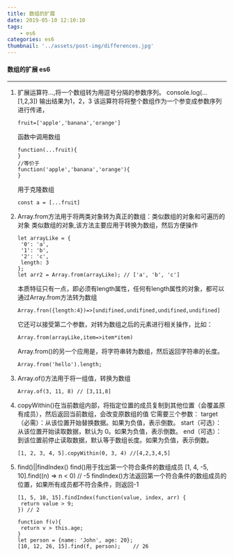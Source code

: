 ```yaml
---
title: 数组的扩展
date: 2019-05-10 12:10:10
tags:
    - es6
categories: es6
thumbnail: '../assets/post-img/differences.jpg'
---
```

#### 数组的扩展 es6
<!-- more -->
---------

1. 扩展运算符...,将一个数组转为用逗号分隔的参数序列。
   console.log(...[1,2,3])
   输出结果为1，2，3
   该运算符将将整个数组作为一个参变成参数序列进行传递，
   ```
   fruit=['apple','banana','orange']
   ```
   函数中调用数组
   ```
   function(...fruit){
   }
   //等价于
   function('apple','banana','orange'){
   }
   ```
   用于克隆数组
   ```
   const a = [...fruit]
   ```
2. Array.from方法用于将两类对象转为真正的数组：类似数组的对象和可遍历的对象
   类似数组的对象,该方法主要应用于转换为数组，然后方便操作
   ```
   let arrayLike = {
    '0': 'a',
    '1': 'b',
    '2': 'c',
    length: 3
   };
   let arr2 = Array.from(arrayLike); // ['a', 'b', 'c']
   ```
   本质特征只有一点，即必须有length属性，任何有length属性的对象，都可以通过Array.from方法转为数组
   ```
   Array.fron({length:4})=>[undifined,undifined,undifined,undifined]
   ```
   它还可以接受第二个参数，对转为数组之后的元素进行相关操作，比如：
   ```
   Array.from(arrayLike,item=>item*item)
   ```
   Array.from()的另一个应用是，将字符串转为数组，然后返回字符串的长度。
   ```
   Array.from('hello').length;
   ```
3. Array.of()方法用于将一组值，转换为数组
   ```
   Array.of(3, 11, 8) // [3,11,8]
   ```
4. copyWithin()在当前数组内部，将指定位置的成员复制到其他位置（会覆盖原有成员），然后返回当前数组，会改变原数组的值
   它需要三个参数：
   target（必需）：从该位置开始替换数据。如果为负值，表示倒数。
   start（可选）：从该位置开始读取数据，默认为 0。如果为负值，表示倒数。
   end（可选）：到该位置前停止读取数据，默认等于数组长度。如果为负值，表示倒数。
   ```
   [1, 2, 3, 4, 5].copyWithin(0, 3, 4) //[4,2,3,4,5]
   ```
5. find()||findIndex()
   find()用于找出第一个符合条件的数组成员
   [1, 4, -5, 10].find((n) => n < 0)   // -5
   findIndex()方法返回第一个符合条件的数组成员的位置，如果所有成员都不符合条件，则返回-1
   ```
   [1, 5, 10, 15].findIndex(function(value, index, arr) {
    return value > 9;
   }) // 2
   ```
   ```
   function f(v){
    return v > this.age;
   }  
   let person = {name: 'John', age: 20};
   [10, 12, 26, 15].find(f, person);    // 26
   ```

